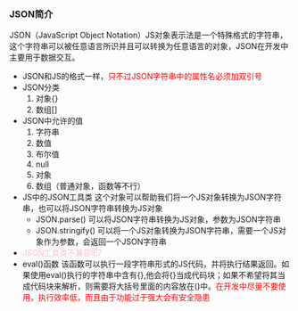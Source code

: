 ### JSON简介
JSON（JavaScript Object Notation）JS对象表示法是一个特殊格式的字符串，这个字符串可以被任意语言所识并且可以转换为任意语言的对象，JSON在开发中主要用于数据交互。
* JSON和JS的格式一样，<font color="red">只不过JSON字符串中的属性名必须加双引号</font>
* JSON分类
    1. 对象{}
    2. 数组[]
* JSON中允许的值
    1. 字符串
    2. 数值
    3. 布尔值
    4. null
    5. 对象
    6. 数组（普通对象，函数等不行）
* JS中的JSON工具类
这个对象可以帮助我们将一个JS对象转换为JSON字符串，也可以将JSON字符串转换为JS对象
    * JSON.parse()
    可以将JSON字符串转换为JS对象，参数为JSON字符串
    * JSON.stringify()
    可以将一个JS对象转换为JSON字符串，需要一个JS对象作为参数，会返回一个JSON字符串
* <font color="pink">JSON工具类不兼容IE7</font>
* eval()函数
该函数可以执行一段字符串形式的JS代码，并将执行结果返回。如果使用eval()执行的字符串中含有{},他会将{}当成代码块；如果不希望将其当成代码块来解析，则需要将大括号里面的内容放在()中。<font color="red">在开发中尽量不要使用，执行效率低，而且由于功能过于强大会有安全隐患</font>